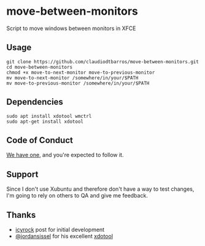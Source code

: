 # move-between-monitors

Script to move windows between monitors in XFCE

## Usage

```
git clone https://github.com/claudiodtbarros/move-between-monitors.git
cd move-between-monitors
chmod +x move-to-next-monitor move-to-previous-monitor
mv move-to-next-monitor /somewhere/in/your/$PATH
mv move-to-previous-monitor /somewhere/in/your/$PATH
```

## Dependencies

```
sudo apt install xdotool wmctrl
sudo apt-get install xdotool
```

## Code of Conduct

[We have one](code_of_conduct.md), and you're expected to follow it.

## Support

Since I don't use Xubuntu and therefore don't have a way to test changes, I'm going to rely on others to QA and give me feedback.

## Thanks

* [icyrock](http://icyrock.com/blog/2012/05/xubuntu-moving-windows-between-monitors/) post for initial development
* [@jordansissel](https://github.com/jordansissel) for his excellent [xdotool](https://github.com/jordansissel/xdotool)
